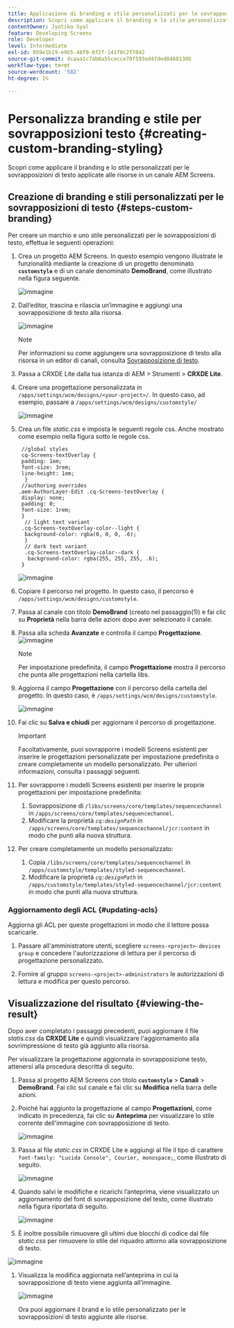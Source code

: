 ```yaml
---
title: Applicazione di branding e stile personalizzati per le sovrapposizioni di testo
description: Scopri come applicare il branding e lo stile personalizzati per le sovrapposizioni di testo applicate alle risorse in un canale AEM Screens.
contentOwner: Jyotika Syal
feature: Developing Screens
role: Developer
level: Intermediate
exl-id: 059e1b19-e9b5-48f0-8f2f-141f0c2f7842
source-git-commit: dcaaa1c7ab0a55cecce70f593ed4fded8468130b
workflow-type: tm+mt
source-wordcount: '582'
ht-degree: 1%

---
```


# Personalizza branding e stile per sovrapposizioni testo {#creating-custom-branding-styling}

Scopri come applicare il branding e lo stile personalizzati per le sovrapposizioni di testo applicate alle risorse in un canale AEM Screens.

## Creazione di branding e stili personalizzati per le sovrapposizioni di testo {#steps-custom-branding}

Per creare un marchio e uno stile personalizzati per le sovrapposizioni di testo, effettua le seguenti operazioni:

1. Crea un progetto AEM Screens. In questo esempio vengono illustrate le funzionalità mediante la creazione di un progetto denominato **`customstyle`** e di un canale denominato **DemoBrand**, come illustrato nella figura seguente.

   ![immagine](/help/user-guide/assets/custom-brand/custom-brand1.png)

1. Dall’editor, trascina e rilascia un’immagine e aggiungi una sovrapposizione di testo alla risorsa.

   ![immagine](/help/user-guide/assets/custom-brand/custom-brand2.png)

   >[!NOTE]
   >Per informazioni su come aggiungere una sovrapposizione di testo alla risorsa in un editor di canali, consulta [Sovrapposizione di testo](/help/user-guide/text-overlay.md).

1. Passa a CRXDE Lite dalla tua istanza di AEM > Strumenti > **CRXDE Lite**.

1. Creare una progettazione personalizzata in `/apps/settings/wcm/designs/<your-project>/`. In questo caso, ad esempio, passare a `/apps/settings/wcm/designs/customstyle/`

   ![immagine](/help/user-guide/assets/custom-brand/custom-brand3.png)

1. Crea un file *static.css* e imposta le seguenti regole css. Anche mostrato come esempio nella figura sotto le regole css.

   ```shell
    //global styles
    cq-Screens-textOverlay {
    padding: 1em;
    font-size: 3rem;
    line-height: 1em;
     }
    //authoring overrides
   .aem-AuthorLayer-Edit .cq-Screens-textOverlay {
    display: none;
    padding: 0;
    font-size: 1rem;
    }
     // light text variant
    .cq-Screens-textOverlay-color--light {
     background-color: rgba(0, 0, 0, .6);
     }
     // dark text variant
     .cq-Screens-textOverlay-color--dark {
      background-color: rgba(255, 255, 255, .6);
    }
   ```

   ![immagine](/help/user-guide/assets/custom-brand/custom-brand4.png)

1. Copiare il percorso nel progetto. In questo caso, il percorso è `/apps/settings/wcm/designs/customstyle`.

1. Passa al canale con titolo **DemoBrand** (creato nel passaggio(1)) e fai clic su **Proprietà** nella barra delle azioni dopo aver selezionato il canale.

1. Passa alla scheda **Avanzate** e controlla il campo **Progettazione**.
   ![immagine](/help/user-guide/assets/custom-brand/custom-brand5.png)

   >[!NOTE]
   >Per impostazione predefinita, il campo **Progettazione** mostra il percorso che punta alle progettazioni nella cartella libs.

1. Aggiorna il campo **Progettazione** con il percorso della cartella del progetto. In questo caso, è `/apps/settings/wcm/designs/customstyle`.

   ![immagine](/help/user-guide/assets/custom-brand/custom-brand6.png)

1. Fai clic su **Salva e chiudi** per aggiornare il percorso di progettazione.

   >[!IMPORTANT]
   >Facoltativamente, puoi sovrapporre i modelli Screens esistenti per inserire le progettazioni personalizzate per impostazione predefinita o creare completamente un modello personalizzato. Per ulteriori informazioni, consulta i passaggi seguenti.

1. Per sovrapporre i modelli Screens esistenti per inserire le proprie progettazioni per impostazione predefinita:

   1. Sovrapposizione di `/libs/screens/core/templates/sequencechannel` in `/apps/screens/core/templates/sequencechannel`.
   1. Modificare la proprietà *`cq:designPath`* in `/apps/screens/core/templates/sequencechannel/jcr:content` in modo che punti alla nuova struttura.

1. Per creare completamente un modello personalizzato:
   1. Copia `/libs/screens/core/templates/sequencechannel` in `/apps/customstyle/templates/styled-sequencechannel`.
   1. Modificare la proprietà *`cq:designPath`* in `/apps/customstyle/templates/styled-sequencechannel/jcr:content` in modo che punti alla nuova struttura.


### Aggiornamento degli ACL {#updating-acls}

Aggiorna gli ACL per queste progettazioni in modo che il lettore possa scaricarle.

1. Passare all&#39;amministratore utenti, scegliere `screens-<project>-devices group` e concedere l&#39;autorizzazione di lettura per il percorso di progettazione personalizzato.

1. Fornire al gruppo `screens-<project>-administrators` le autorizzazioni di lettura e modifica per questo percorso.

## Visualizzazione del risultato {#viewing-the-result}

Dopo aver completato i passaggi precedenti, puoi aggiornare il file *statis.css* da **CRXDE Lite** e quindi visualizzare l&#39;aggiornamento alla sovrimpressione di testo già aggiunto alla risorsa.

Per visualizzare la progettazione aggiornata in sovrapposizione testo, attenersi alla procedura descritta di seguito.

1. Passa al progetto AEM Screens con titolo **`customstyle`** > **Canali** > **DemoBrand**. Fai clic sul canale e fai clic su **Modifica** nella barra delle azioni.

1. Poiché hai aggiunto la progettazione al campo **Progettazioni**, come indicato in precedenza, fai clic su **Anteprima** per visualizzare lo stile corrente dell&#39;immagine con sovrapposizione di testo.

   ![immagine](/help/user-guide/assets/custom-brand/custom-brand7.png)

1. Passa al file *static.css* in CRXDE Lite e aggiungi al file il tipo di carattere `font-family: "Lucida Console", Courier, monospace;`, come illustrato di seguito.

   ![immagine](/help/user-guide/assets/custom-brand/custom-brand8.png)

1. Quando salvi le modifiche e ricarichi l’anteprima, viene visualizzato un aggiornamento del font di sovrapposizione del testo, come illustrato nella figura riportata di seguito.

   ![immagine](/help/user-guide/assets/custom-brand/custom-brand9.png)

1. È inoltre possibile rimuovere gli ultimi due blocchi di codice dal file *static.css* per rimuovere lo stile del riquadro attorno alla sovrapposizione di testo.

![immagine](/help/user-guide/assets/custom-brand/custom-brand10.png)

1. Visualizza la modifica aggiornata nell’anteprima in cui la sovrapposizione di testo viene aggiunta all’immagine.

   ![immagine](/help/user-guide/assets/custom-brand/custom-brand11.png)

   Ora puoi aggiornare il brand e lo stile personalizzato per le sovrapposizioni di testo aggiunte alle risorse.
